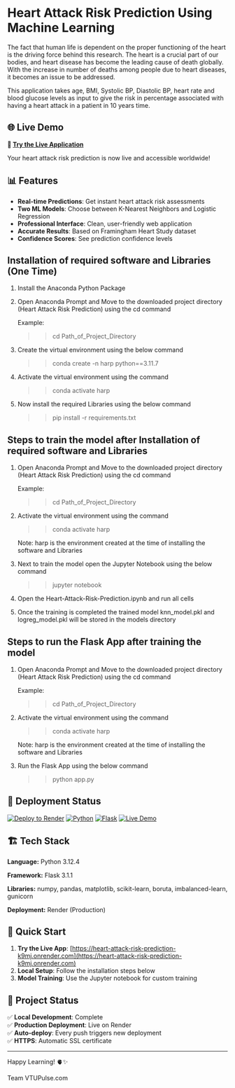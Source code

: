 # Heart Attack Risk Prediction Using Machine Learning

The fact that human life is dependent on the proper functioning
of the heart is the driving force behind this research. The heart
is a crucial part of our bodies, and heart disease has become the
leading cause of death globally. With the increase in number of 
deaths among people due to heart diseases, it becomes an issue to
be addressed.

This application takes age, BMI, Systolic BP, Diastolic BP, heart
rate and blood glucose levels as input to give the risk in percentage
associated with having a heart attack in a patient in 10 years time.

## 🌐 Live Demo

**🚀 [Try the Live Application](https://heart-attack-risk-prediction-k9mj.onrender.com)**

Your heart attack risk prediction is now live and accessible worldwide!

## 📊 Features

- **Real-time Predictions**: Get instant heart attack risk assessments
- **Two ML Models**: Choose between K-Nearest Neighbors and Logistic Regression
- **Professional Interface**: Clean, user-friendly web application
- **Accurate Results**: Based on Framingham Heart Study dataset
- **Confidence Scores**: See prediction confidence levels

## Installation of required software and Libraries (One Time)

1. Install the Anaconda Python Package
2. Open Anaconda Prompt and Move to the downloaded project directory (Heart Attack Risk Prediction) using the cd command

	Example:
	>> cd Path_of_Project_Directory
	
3. Create the virtual environment using the below command
	>>conda create -n harp python==3.11.7
4. Activate the virtual environment using the command
	>>conda activate harp
5. Now install the required Libraries using the below command
	>>pip install -r requirements.txt


## Steps to train the model after Installation of required software and Libraries
1. Open Anaconda Prompt and Move to the downloaded project directory (Heart Attack Risk Prediction) using the cd command

	Example:
	>> cd Path_of_Project_Directory
	
2. Activate the virtual environment using the command
	>>conda activate harp
	
	Note: harp is the environment created at the time of installing the software and Libraries
	
3. Next to train the model open the Jupyter Notebook using the below command
	>>jupyter notebook
4. Open the Heart-Attack-Risk-Prediction.ipynb and run all cells
5. Once the training is completed the trained model knn_model.pkl and logreg_model.pkl will be stored in the models directory


## Steps to run the Flask App after training the model 
1. Open Anaconda Prompt and Move to the downloaded project directory (Heart Attack Risk Prediction) using the cd command

	Example:
	>> cd Path_of_Project_Directory
	
2. Activate the virtual environment using the command
	>>conda activate harp
	
	Note: harp is the environment created at the time of installing the software and Libraries
	
3. Run the Flask App using the below command
	>>python app.py
	
	
## 🚀 Deployment Status

[![Deploy to Render](https://img.shields.io/badge/Deploy%20to-Render-46f3f7?style=for-the-badge&logo=render)](https://render.com)
[![Python](https://img.shields.io/badge/Python-3.12.4-blue?style=for-the-badge&logo=python)](https://python.org)
[![Flask](https://img.shields.io/badge/Flask-3.1.1-green?style=for-the-badge&logo=flask)](https://flask.palletsprojects.com)
[![Live Demo](https://img.shields.io/badge/Live%20Demo-Online-brightgreen?style=for-the-badge)](https://heart-attack-risk-prediction-k9mj.onrender.com)

## 🏗️ Tech Stack

**Language:** Python 3.12.4

**Framework:** Flask 3.1.1

**Libraries:** numpy, pandas, matplotlib, scikit-learn, boruta, imbalanced-learn, gunicorn

**Deployment:** Render (Production)

## 📱 Quick Start

1. **Try the Live App**: [https://heart-attack-risk-prediction-k9mj.onrender.com](https://heart-attack-risk-prediction-k9mj.onrender.com)
2. **Local Setup**: Follow the installation steps below
3. **Model Training**: Use the Jupyter notebook for custom training

## 🎯 Project Status

✅ **Local Development**: Complete  
✅ **Production Deployment**: Live on Render  
✅ **Auto-deploy**: Every push triggers new deployment  
✅ **HTTPS**: Automatic SSL certificate  

---

Happy Learning! 🫀✨

Team VTUPulse.com